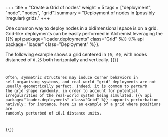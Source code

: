 +++
title = "Create a Grid of nodes"
weight = 5
tags = ["deployment", "node", "nodes", "grid"]
summary = "Deployment of nodes in (possibly irregular) grids."
+++

One common way to deploy nodes in a bidimensional space is on a grid.
Grid-like deployments can be easily performed in Alchemist
leveraging the {{% api package="loader.deployments" class="Grid" %}} {{% api package="loader" class="Deployment" %}}.

The following example shows a grid centered in `(0, 0)`,
with nodes distanced of `0.25` both horizontally and vertically.
{{<code path="src/test/resources/website-snippets/deployment-grid.yml" >}}

Often, symmetric structures may induce corner behaviors in self-organising systems,
and real-world "grid" deployments are not usually geometrically perfect.
Indeed, it is common to *perturb* the grid shape randomly,
in order to account for potential irregularities of the real-world system
being simulated.
{{% api package="loader.deployments" class="Grid" %}} supports perturbation natively:
for instance, here is an example of a grid where positions are
randomly perturbed of ±0.1 distance units.

{{<code path="src/test/resources/website-snippets/deployment-grid-perturbed.yml" >}}

